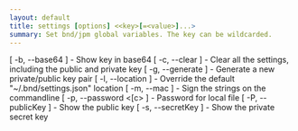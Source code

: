 ```yaml
---
layout: default
title: settings [options] <<key>[=<value>]...> 
summary: Set bnd/jpm global variables. The key can be wildcarded. 
---
```


   [ -b, --base64 ]           - Show key in base64
   [ -c, --clear ]            - Clear all the settings, including the public and
                                private key
   [ -g, --generate ]         - Generate a new private/public key pair
   [ -l, --location <string> ] - Override the default "~/.bnd/settings.json"
                                location
   [ -m, --mac ]              - Sign the strings on the commandline
   [ -p, --password <[c> ]    - Password for local file
   [ -P, --publicKey ]        - Show the public key
   [ -s, --secretKey ]        - Show the private secret key
